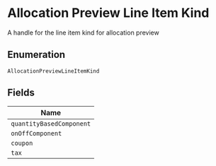 
# Allocation Preview Line Item Kind

A handle for the line item kind for allocation preview

## Enumeration

`AllocationPreviewLineItemKind`

## Fields

| Name |
|  --- |
| `quantityBasedComponent` |
| `onOffComponent` |
| `coupon` |
| `tax` |

